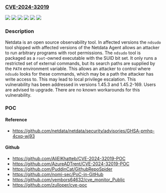 ### [CVE-2024-32019](https://cve.mitre.org/cgi-bin/cvename.cgi?name=CVE-2024-32019)
![](https://img.shields.io/static/v1?label=Product&message=netdata&color=blue)
![](https://img.shields.io/static/v1?label=Version&message=%3E%3D%201.44.0-60%2C%20%3C%201.45.0-169%20&color=brightgreen)
![](https://img.shields.io/static/v1?label=Version&message=%3E%3D%201.45.0%2C%20%3C%201.45.3%20&color=brightgreen)
![](https://img.shields.io/static/v1?label=Version&message=1.44.0-60%20&color=brightgreen)
![](https://img.shields.io/static/v1?label=Version&message=1.45.0%20&color=brightgreen)
![](https://img.shields.io/static/v1?label=Vulnerability&message=CWE-426%3A%20Untrusted%20Search%20Path&color=brightgreen)

### Description

Netdata is an open source observability tool. In affected versions the `ndsudo` tool shipped with affected versions of the Netdata Agent allows an attacker to run arbitrary programs with root permissions. The `ndsudo` tool is packaged as a `root`-owned executable with the SUID bit set. It only runs a restricted set of external commands, but its search paths are supplied by the `PATH` environment variable. This allows an attacker to control where `ndsudo` looks for these commands, which may be a path the attacker has write access to. This may lead to local privilege escalation. This vulnerability has been addressed in versions 1.45.3 and 1.45.2-169. Users are advised to upgrade. There are no known workarounds for this vulnerability.

### POC

#### Reference
- https://github.com/netdata/netdata/security/advisories/GHSA-pmhq-4cxq-wj93

#### Github
- https://github.com/AliElKhatteb/CVE-2024-32019-POC
- https://github.com/AzureADTrent/CVE-2024-32019-POC
- https://github.com/PuddinCat/GithubRepoSpider
- https://github.com/nomi-sec/PoC-in-GitHub
- https://github.com/yembors64632/cve_monitor_Public
- https://github.com/zulloper/cve-poc

